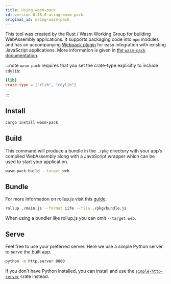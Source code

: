 ```yaml
---
title: Using wasm-pack
id: version-0.18.0-using-wasm-pack
original_id: using-wasm-pack
---
```


This tool was created by the Rust / Wasm Working Group for building WebAssembly applications. It supports packaging code into `npm` modules and has an accompanying [Webpack plugin](https://github.com/wasm-tool/wasm-pack-plugin) for easy integration with existing JavaScript applications. More information is given in [the `wasm-pack` documentation](https://rustwasm.github.io/docs/wasm-pack/introduction.html).

:::note
`wasm-pack` requires that you set the crate-type explicitly to include `cdylib`:

```toml
[lib]
crate-type = ["rlib", "cdylib"]
```

:::

## Install

```bash
cargo install wasm-pack
```

## Build

This command will produce a bundle in the `./pkg` directory with your app's compiled WebAssembly
along with a JavaScript wrapper which can be used to start your application.

```bash
wasm-pack build --target web
```

## Bundle

For more information on rollup.js visit this [guide](https://rollupjs.org/guide/en/#quick-start).

```bash
rollup ./main.js --format iife --file ./pkg/bundle.js
```

When using a bundler like rollup.js you can omit `--target web`.

## Serve

Feel free to use your preferred server. Here we use a simple Python server to serve the built app.

```bash
python -m http.server 8000
```

If you don't have Python installed, you can install and use the [`simple-http-server`](https://github.com/TheWaWaR/simple-http-server) crate instead.
